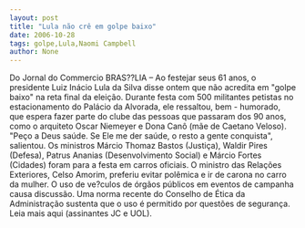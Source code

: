 ```yaml
---
layout: post
title: "Lula não crê em golpe baixo"
date: 2006-10-28
tags: golpe,Lula,Naomi Campbell
author: None
---
```


Do Jornal do Commercio
BRAS??LIA – Ao festejar seus 61 anos, o presidente Luiz Inácio Lula da Silva disse ontem que não acredita em \"golpe baixo\" na reta final da eleição. Durante festa com 500 militantes petistas no estacionamento do Palácio da Alvorada, ele ressaltou, bem - humorado, que espera fazer parte do clube das pessoas que passaram dos 90 anos, como o arquiteto Oscar Niemeyer e Dona Canô (mãe de Caetano Veloso). \"Peço a Deus saúde. Se Ele me der saúde, o resto a gente conquista\", salientou.
Os ministros Márcio Thomaz Bastos (Justiça), Waldir Pires (Defesa), Patrus Ananias (Desenvolvimento Social) e Márcio Fortes (Cidades) foram para a festa em carros oficiais. O ministro das Relações Exteriores, Celso Amorim, preferiu evitar polêmica e ir de carona no carro da mulher. O uso de ve?culos de órgãos públicos em eventos de campanha causa discussão. Uma norma recente do Conselho de Ética da Administração sustenta que o uso é permitido por questões de segurança.
Leia mais aqui (assinantes JC e UOL). 
